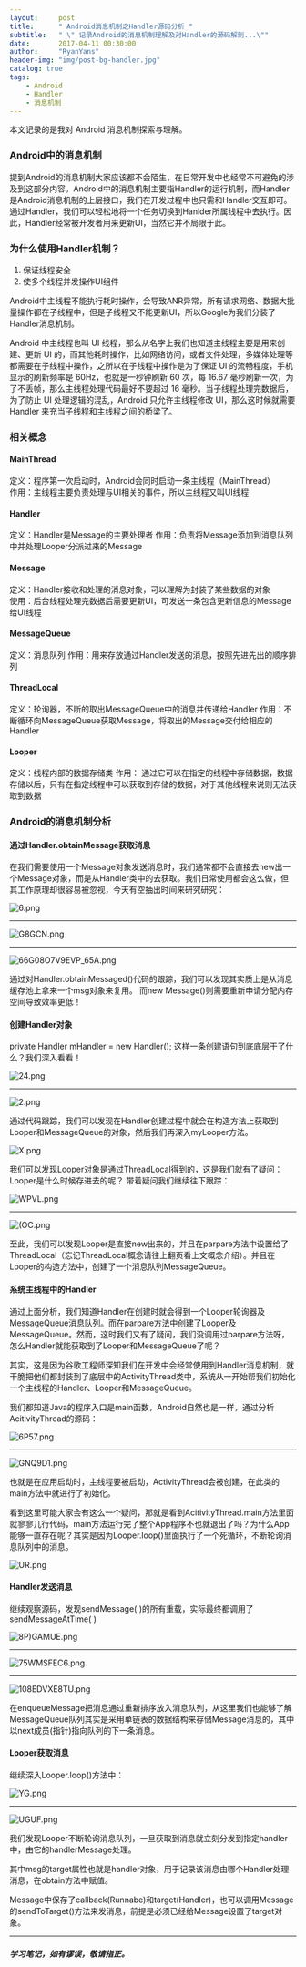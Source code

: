 ```yaml
---
layout:     post
title:      " Android消息机制之Handler源码分析 "
subtitle:   " \" 记录Android的消息机制理解及对Handler的源码解剖...\""
date:       2017-04-11 00:30:00
author:     "RyanYans"
header-img: "img/post-bg-handler.jpg"
catalog: true
tags:
    - Android
    - Handler
    - 消息机制
---
```



本文记录的是我对 Android 消息机制探索与理解。


### Android中的消息机制

提到Android的消息机制大家应该都不会陌生，在日常开发中也经常不可避免的涉及到这部分内容。Android中的消息机制主要指Handler的运行机制，而Handler是Android消息机制的上层接口，我们在开发过程中也只需和Handler交互即可。通过Handler，我们可以轻松地将一个任务切换到Hanlder所属线程中去执行。因此，Handler经常被开发者用来更新UI，当然它并不局限于此。

### 为什么使用Handler机制？

1. 保证线程安全
2. 使多个线程并发操作UI组件

Android中主线程不能执行耗时操作，会导致ANR异常，所有请求网络、数据大批量操作都在子线程中，但是子线程又不能更新UI，所以Google为我们分装了Handler消息机制。

Android 中主线程也叫 UI 线程，那么从名字上我们也知道主线程主要是用来创建、更新 UI 的，而其他耗时操作，比如网络访问，或者文件处理，多媒体处理等都需要在子线程中操作，之所以在子线程中操作是为了保证 UI 的流畅程度，手机显示的刷新频率是 60Hz，也就是一秒钟刷新 60 次，每 16.67 毫秒刷新一次，为了不丢帧，那么主线程处理代码最好不要超过 16 毫秒。当子线程处理完数据后，为了防止 UI 处理逻辑的混乱，Android 只允许主线程修改 UI，那么这时候就需要 Handler 来充当子线程和主线程之间的桥梁了。

### 相关概念

#### MainThread

定义：程序第一次启动时，Android会同时启动一条主线程（MainThread）  
作用：主线程主要负责处理与UI相关的事件，所以主线程又叫UI线程

#### Handler

定义：Handler是Message的主要处理者
作用：负责将Message添加到消息队列中并处理Looper分派过来的Message

#### Message

定义：Handler接收和处理的消息对象，可以理解为封装了某些数据的对象  
使用：后台线程处理完数据后需要更新UI，可发送一条包含更新信息的Message给UI线程

#### MessageQueue

定义：消息队列
作用：用来存放通过Handler发送的消息，按照先进先出的顺序排列

#### ThreadLocal

定义：轮询器，不断的取出MessageQueue中的消息并传递给Handler
作用：不断循环向MessageQueue获取Message，将取出的Message交付给相应的Handler

#### Looper

定义：线程内部的数据存储类
作用： 通过它可以在指定的线程中存储数据，数据存储以后，只有在指定线程中可以获取到存储的数据，对于其他线程来说则无法获取到数据

### Android的消息机制分析

#### 通过Handler.obtainMessage获取消息

在我们需要使用一个Message对象发送消息时，我们通常都不会直接去new出一个Message对象，而是从Handler类中的去获取。我们日常使用都会这么做，但其工作原理却很容易被忽视，今天有空抽出时间来研究研究：

![6.png](https://ooo.0o0.ooo/2017/04/13/58ef89b47de4c.png)

----------  

![G8GCN.png](https://ooo.0o0.ooo/2017/04/13/58ef8a53e5521.png)

----------  

![66G08O7V9EVP_65A.png](https://ooo.0o0.ooo/2017/04/13/58ef8ad0f386a.png)

通过对Handler.obtainMessaged()代码的跟踪，我们可以发现其实质上是从消息缓存池上拿来一个msg对象来复用。
而new Message()则需要重新申请分配内存空间导致效率更低！

#### 创建Handler对象

private Handler mHandler = new Handler(); 
这样一条创建语句到底底层干了什么？我们深入看看！

![24.png](https://ooo.0o0.ooo/2017/04/13/58ef8df844a28.png)

----------  

![2.png](https://ooo.0o0.ooo/2017/04/13/58ef8f0aa760d.png)

通过代码跟踪，我们可以发现在Handler创建过程中就会在构造方法上获取到Looper和MessageQueue的对象，然后我们再深入myLooper方法。

![X.png](https://ooo.0o0.ooo/2017/04/13/58ef8f8bd5603.png)

我们可以发现Looper对象是通过ThreadLocal得到的，这是我们就有了疑问：Looper是什么时候存进去的呢？
带着疑问我们继续往下跟踪：

![WPVL.png](https://ooo.0o0.ooo/2017/04/13/58ef90fd8f729.png)

----------  

![(OC.png](https://ooo.0o0.ooo/2017/04/13/58ef91626769c.png)

至此，我们可以发现Looper是直接new出来的，并且在parpare方法中设置给了ThreadLocal（忘记ThreadLocal概念请往上翻页看上文概念介绍）。并且在Looper的构造方法中，创建了一个消息队列MessageQueue。

#### 系统主线程中的Handler

通过上面分析，我们知道Handler在创建时就会得到一个Looper轮询器及MessageQueue消息队列。而在parpare方法中创建了Looper及MessageQueue。然而，这时我们又有了疑问，我们没调用过parpare方法呀，怎么Handler就能获取到了Looper和MessageQueue了呢？

其实，这是因为谷歌工程师深知我们在开发中会经常使用到Handler消息机制，就干脆把他们都封装到了底层中的ActivityThread类中，系统从一开始帮我们初始化一个主线程的Handler、Looper和MessageQueue。

我们都知道Java的程序入口是main函数，Android自然也是一样，通过分析AcitivityThread的源码：

![6P57.png](https://ooo.0o0.ooo/2017/04/13/58ef95d46827e.png)

----------  

![GNQ9D1.png](https://ooo.0o0.ooo/2017/04/13/58ef95f99de94.png)

也就是在应用启动时，主线程要被启动，ActivityThread会被创建，在此类的main方法中就进行了初始化。

看到这里可能大家会有这么一个疑问，那就是看到AcitivityThread.main方法里面就寥寥几行代码，main方法运行完了整个App程序不也就退出了吗？为什么App能够一直存在呢？其实是因为Looper.loop()里面执行了一个死循环，不断轮询消息队列中的消息。

![UR.png](https://ooo.0o0.ooo/2017/04/13/58ef98c46a937.png)

#### Handler发送消息

继续观察源码，发现sendMessage( )的所有重载，实际最终都调用了sendMessageAtTime( )

![8P)GAMUE.png](https://ooo.0o0.ooo/2017/04/13/58ef9ab312376.png)

----------  

![75WMSFEC6.png](https://ooo.0o0.ooo/2017/04/13/58ef9ab426fa1.png)

----------  

![108EDVXE8TU.png](https://ooo.0o0.ooo/2017/04/13/58ef9ab537e6e.png)

在enqueueMessage把消息通过重新排序放入消息队列，从这里我们也能够了解MessageQueue队列其实是采用单链表的数据结构来存储Message消息的，其中以next成员(指针)指向队列的下一条消息。

#### Looper获取消息

继续深入Looper.loop()方法中：

![YG.png](https://ooo.0o0.ooo/2017/04/13/58ef9d2df2430.png)

----------  

![UGUF.png](https://ooo.0o0.ooo/2017/04/13/58ef9e05defd4.png)

我们发现Looper不断轮询消息队列，一旦获取到消息就立刻分发到指定handler中，由它的handlerMessage处理。

其中msg的target属性也就是handler对象，用于记录该消息由哪个Handler处理消息，在obtain方法中赋值。

Message中保存了callback(Runnabe)和target(Handler)，也可以调用Message的sendToTarget()方法来发消息，前提是必须已经给Message设置了target对象。

----------  

##### 学习笔记，如有谬误，敬请指正。